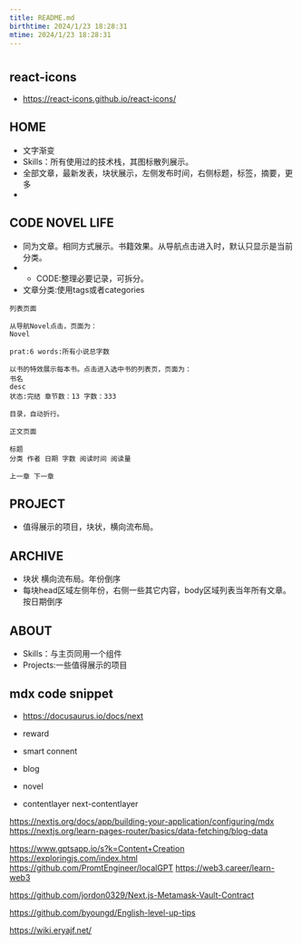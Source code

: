 ```yaml
---
title: README.md
birthtime: 2024/1/23 18:28:31
mtime: 2024/1/23 18:28:31
---
```


# 

## react-icons
- https://react-icons.github.io/react-icons/

## HOME
- 文字渐变
- Skills：所有使用过的技术栈，其图标散列展示。
- 全部文章，最新发表，块状展示，左侧发布时间，右侧标题，标签，摘要，更多
-

## CODE NOVEL LIFE
- 同为文章。相同方式展示。书籍效果。从导航点击进入时，默认只显示是当前分类。
- - CODE:整理必要记录，可拆分。
- 文章分类:使用tags或者categories

```
列表页面

从导航Novel点击，页面为：
Novel

prat:6 words:所有小说总字数

以书的特效展示每本书。点击进入选中书的列表页，页面为：
书名
desc
状态:完结 章节数：13 字数：333

目录，自动折行。

```

```
正文页面

标题
分类 作者 日期 字数 阅读时间 阅读量

上一章 下一章
```


## PROJECT
- 值得展示的项目，块状，横向流布局。

## ARCHIVE
- 块状 横向流布局。年份倒序
- 每块head区域左侧年份，右侧一些其它内容，body区域列表当年所有文章。按日期倒序

## ABOUT
- Skills：与主页同用一个组件
- Projects:一些值得展示的项目



## mdx code snippet


- https://docusaurus.io/docs/next

- reward


- smart connent

- blog

- novel

- contentlayer
next-contentlayer

https://nextjs.org/docs/app/building-your-application/configuring/mdx
https://nextjs.org/learn-pages-router/basics/data-fetching/blog-data

https://www.gptsapp.io/s?k=Content+Creation
https://exploringjs.com/index.html
https://github.com/PromtEngineer/localGPT
https://web3.career/learn-web3

https://github.com/jordon0329/Next.js-Metamask-Vault-Contract

https://github.com/byoungd/English-level-up-tips

https://wiki.eryajf.net/
